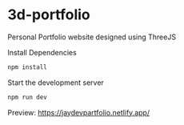 # 3d-portfolio

Personal Portfolio website designed using ThreeJS

Install Dependencies

```sh
npm install
```

Start the development server

```sh
npm run dev
```

Preview: https://jaydevpartfolio.netlify.app/
